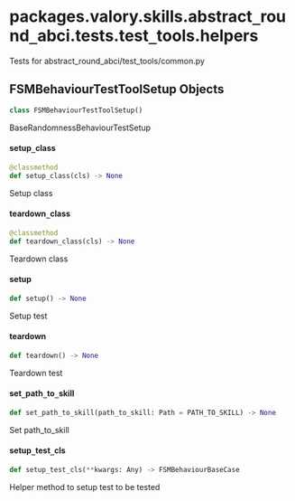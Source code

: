 <a id="packages.valory.skills.abstract_round_abci.tests.test_tools.helpers"></a>

# packages.valory.skills.abstract`_`round`_`abci.tests.test`_`tools.helpers

Tests for abstract_round_abci/test_tools/common.py

<a id="packages.valory.skills.abstract_round_abci.tests.test_tools.helpers.FSMBehaviourTestToolSetup"></a>

## FSMBehaviourTestToolSetup Objects

```python
class FSMBehaviourTestToolSetup()
```

BaseRandomnessBehaviourTestSetup

<a id="packages.valory.skills.abstract_round_abci.tests.test_tools.helpers.FSMBehaviourTestToolSetup.setup_class"></a>

#### setup`_`class

```python
@classmethod
def setup_class(cls) -> None
```

Setup class

<a id="packages.valory.skills.abstract_round_abci.tests.test_tools.helpers.FSMBehaviourTestToolSetup.teardown_class"></a>

#### teardown`_`class

```python
@classmethod
def teardown_class(cls) -> None
```

Teardown class

<a id="packages.valory.skills.abstract_round_abci.tests.test_tools.helpers.FSMBehaviourTestToolSetup.setup"></a>

#### setup

```python
def setup() -> None
```

Setup test

<a id="packages.valory.skills.abstract_round_abci.tests.test_tools.helpers.FSMBehaviourTestToolSetup.teardown"></a>

#### teardown

```python
def teardown() -> None
```

Teardown test

<a id="packages.valory.skills.abstract_round_abci.tests.test_tools.helpers.FSMBehaviourTestToolSetup.set_path_to_skill"></a>

#### set`_`path`_`to`_`skill

```python
def set_path_to_skill(path_to_skill: Path = PATH_TO_SKILL) -> None
```

Set path_to_skill

<a id="packages.valory.skills.abstract_round_abci.tests.test_tools.helpers.FSMBehaviourTestToolSetup.setup_test_cls"></a>

#### setup`_`test`_`cls

```python
def setup_test_cls(**kwargs: Any) -> FSMBehaviourBaseCase
```

Helper method to setup test to be tested


